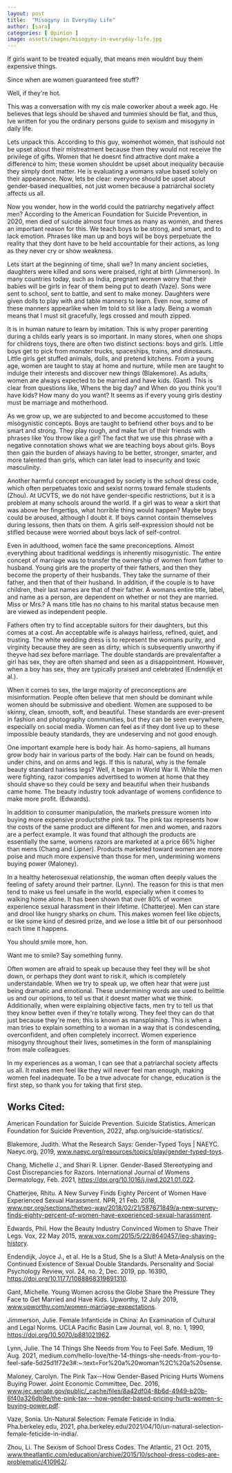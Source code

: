 ```yaml
---
layout: post
title:  "Misogyny in Everyday Life"
author: [sara]
categories: [ Opinion ]
image: assets/images/misogyny-in-everyday-life.jpg
---
```


If girls want to be treated equally, that means men wouldnt buy them expensive things.

Since when are women guaranteed free stuff?

Well, if they're hot.

This was a conversation with my cis male coworker about a week ago. He believes that legs should be shaved and tummies should be flat, and thus, Ive written for you the ordinary persons guide to sexism and misogyny in daily life.

Lets unpack this. According to this guy, womenhot women, that isshould not be upset about their mistreatment because then they would not receive the privilege of gifts. Women that he doesnt find attractive dont make a difference to him; these women shouldnt be upset about inequality because they simply dont matter. He is evaluating a womans value based solely on their appearance. Now, lets be clear: everyone should be upset about gender-based inequalities, not just women because a patriarchal society affects us all.

Now you wonder, how in the world could the patriarchy negatively affect men? According to the American Foundation for Suicide Prevention, in 2020, men died of suicide almost four times as many as women, and theres an important reason for this. We teach boys to be strong, and smart, and to lack emotion. Phrases like man up and boys will be boys perpetuate the reality that they dont have to be held accountable for their actions, as long as they never cry or show weakness.

Lets start at the beginning of time, shall we? In many ancient societies, daughters were killed and sons were praised, right at birth (Jimmerson). In many countries today, such as India, pregnant women worry that their babies will be girls in fear of them being put to death (Vaze). Sons were sent to school, sent to battle, and sent to make money. Daughters were given dolls to play with and table manners to learn. Even now, some of these manners appearlike when Im told to sit like a lady. Being a woman means that I must sit gracefully, legs crossed and mouth zipped.

It is in human nature to learn by imitation. This is why proper parenting during a childs early years is so important. In many stores, when one shops for childrens toys, there are often two distinct sections: boys and girls. Little boys get to pick from monster trucks, spaceships, trains, and dinosaurs. Little girls get stuffed animals, dolls, and pretend kitchens. From a young age, women are taught to stay at home and nurture, while men are taught to indulge their interests and discover new things (Blakemore). As adults, women are always expected to be married and have kids. (Gant). This is clear from questions like, Whens the big day? and When do you think you'll have kids? How many do you want? It seems as if every young girls destiny must be marriage and motherhood.

As we grow up, we are subjected to and become accustomed to these misogynistic concepts. Boys are taught to befriend other boys and to be smart and strong. They play rough, and make fun of their friends with phrases like You throw like a girl! The fact that we use this phrase with a negative connotation shows what we are teaching boys about girls. Boys then gain the burden of always having to be better, stronger, smarter, and more talented than girls, which can later lead to insecurity and toxic masculinity.

Another harmful concept encouraged by society is the school dress code, which often perpetuates toxic and sexist norms toward female students (Zhou). At UCVTS, we do not have gender-specific restrictions, but it is a problem at many schools around the world. If a girl was to wear a skirt that was above her fingertips, what horrible thing would happen? Maybe boys could be aroused, although I doubt it. If boys cannot contain themselves during lessons, then thats on them. A girls self-expression should not be stifled because were worried about boys lack of self-control.

Even in adulthood, women face the same preconceptions. Almost everything about traditional weddings is inherently misogynistic. The entire concept of marriage was to transfer the ownership of women from father to husband. Young girls are the property of their fathers, and then they become the property of their husbands. They take the surname of their father, and then that of their husband. In addition, if the couple is to have children, their last names are that of their father. A womans entire title, label, and name as a person, are dependent on whether or not they are married. Miss or Mrs.? A mans title has no chains to his marital status because men are viewed as independent people.

Fathers often try to find acceptable suitors for their daughters, but this comes at a cost. An acceptable wife is always hairless, refined, quiet, and trusting. The white wedding dress is to represent the womans purity, and virginity because they are seen as dirty, which is subsequently unworthy if theyve had sex before marriage. The double standards are prevalentafter a girl has sex, they are often shamed and seen as a disappointment. However, when a boy has sex, they are typically praised and celebrated (Endendijk et al.).

When it comes to sex, the large majority of preconceptions are misinformation. People often believe that men should be dominant while women should be submissive and obedient. Women are supposed to be skinny, clean, smooth, soft, and beautiful. These standards are ever-present in fashion and photography communities, but they can be seen everywhere, especially on social media. Women can feel as if they dont live up to these impossible beauty standards, they are undeserving and not good enough. 

One important example here is body hair. As homo-sapiens, all humans grow body hair in various parts of the body. Hair can be found on heads, under chins, and on arms and legs. If this is natural, why is the female beauty standard hairless legs? Well, it began in World War II. While the men were fighting, razor companies advertised to women at home that they should shave so they could be sexy and beautiful when their husbands came home. The beauty industry took advantage of womens confidence to make more profit. (Edwards).

In addition to consumer manipulation, the markets pressure women into buying more expensive productsthe pink tax. The pink tax represents how the costs of the same product are different for men and women, and razors are a perfect example. It was found that although the products are essentially the same, womens razors are marketed at a price 66% higher than mens (Chang and Lipner). Products marketed toward women are more poise and much more expensive than those for men, undermining womens buying power (Maloney).

In a healthy heterosexual relationship, the woman often deeply values the feeling of safety around their partner. (Lynn). The reason for this is that men tend to make us feel unsafe in the world, especially when it comes to walking home alone. It has been shown that over 80% of women experience sexual harassment in their lifetime. (Chatterjee). Men can stare and drool like hungry sharks on chum. This makes women feel like objects, or like some kind of desired prize, and we lose a little bit of our personhood each time it happens. 

You should smile more, hon.

Want me to smile? Say something funny.

Often women are afraid to speak up because they feel they will be shot down, or perhaps they dont want to risk it, which is completely understandable. When we try to speak up, we often hear that were just being dramatic and emotional. These undermining words are used to belittle us and our opinions, to tell us that it doesnt matter what we think. Additionally, when were explaining objective facts, men try to tell us that they know better even if they're totally wrong. They feel they can do that just because they're men; this is known as mansplaining. This is when a man tries to explain something to a woman in a way that is condescending, overconfident, and often completely incorrect. Women experience misogyny throughout their lives, sometimes in the form of mansplaining from male colleagues.

In my experiences as a woman, I can see that a patriarchal society affects us all. It makes men feel like they will never feel man enough, making women feel inadequate. To be a true advocate for change, education is the first step, so thank you for taking that first step.

## Works Cited:

American Foundation for Suicide Prevention. Suicide Statistics. American Foundation for Suicide Prevention, 2022, afsp.org/suicide-statistics/.

Blakemore, Judith. What the Research Says: Gender-Typed Toys | NAEYC. Naeyc.org, 2019, www.naeyc.org/resources/topics/play/gender-typed-toys.

Chang, Michelle J., and Shari R. Lipner. Gender-Based Stereotyping and Cost Discrepancies for Razors. International Journal of Womens Dermatology, Feb. 2021, https://doi.org/10.1016/j.ijwd.2021.01.022.

Chatterjee, Rhitu. A New Survey Finds Eighty Percent of Women Have Experienced Sexual Harassment. NPR, 21 Feb. 2018, www.npr.org/sections/thetwo-way/2018/02/21/587671849/a-new-survey-finds-eighty-percent-of-women-have-experienced-sexual-harassment.

Edwards, Phil. How the Beauty Industry Convinced Women to Shave Their Legs. Vox, 22 May 2015, www.vox.com/2015/5/22/8640457/leg-shaving-history.

Endendijk, Joyce J., et al. He Is a Stud, She Is a Slut! A Meta-Analysis on the Continued Existence of Sexual Double Standards. Personality and Social Psychology Review, vol. 24, no. 2, Dec. 2019, pp. 16390, https://doi.org/10.1177/1088868319891310.

Gant, Michelle. Young Women across the Globe Share the Pressure They Face to Get Married and Have Kids. Upworthy, 12 July 2019, www.upworthy.com/women-marriage-expectations.

Jimmerson, Julie. Female Infanticide in China: An Examination of Cultural and Legal Norms. UCLA Pacific Basin Law Journal, vol. 8, no. 1, 1990, https://doi.org/10.5070/p881021962.

Lynn, Julie. The 14 Things She Needs from You to Feel Safe. Medium, 19 Aug. 2021, medium.com/hello-love/the-14-things-she-needs-from-you-to-feel-safe-5d25d1f72e3#:~:text=For%20a%20woman%2C%20a%20sense.

Maloney, Carolyn. The Pink Tax--How Gender-Based Pricing Hurts Womens Buying Power. Joint Economic Committee, Dec. 2016, www.jec.senate.gov/public/_cache/files/8a42df04-8b6d-4949-b20b-6f40a326db9e/the-pink-tax---how-gender-based-pricing-hurts-women-s-buying-power.pdf.

Vaze, Sonia. Un-Natural Selection: Female Feticide in India. Pha.berkeley.edu, 2021, pha.berkeley.edu/2021/04/10/un-natural-selection-female-feticide-in-india/.

Zhou, Li. The Sexism of School Dress Codes. The Atlantic, 21 Oct. 2015, www.theatlantic.com/education/archive/2015/10/school-dress-codes-are-problematic/410962/.


